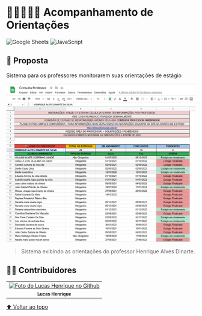 # 👨‍🏫🏫👩‍🏫 Acompanhamento de Orientações
![Google Sheets](https://img.shields.io/badge/Google%20Sheets-34A853?style=for-the-badge&logo=Google-Sheets&logoColor=white)
![JavaScript](https://img.shields.io/badge/javascript-%23323330.svg?style=for-the-badge&logo=javascript&logoColor=%23F7DF1E)

## 🎯 Proposta
Sistema para os professores monitorarem suas orientações de estágio

<img src="gestoes/gestao2022-2/orientacao-professores/imagens-readme/orientacao-estagio.png" alt="imagem da planilha de orientações dos professores">

> Sistema exibindo as orientações do professor Henrique Alves Dinarte.

## :man_technologist: Contribuidores
<table>
  <tr>
    <td align="center">
      <a href="https://github.com/LucasHenrique-dev">
        <img src="imagens-README/contribuidores/foto-perfil.svg" width="100px;" alt="Foto do Lucas Henrique no Github"/><br>
        <sub>
          <b>Lucas Henrique</b>
        </sub>
      </a>
    </td>
  </tr>
</table>

[⬆ Voltar ao topo](#-acompanhamento-de-orientacoes)